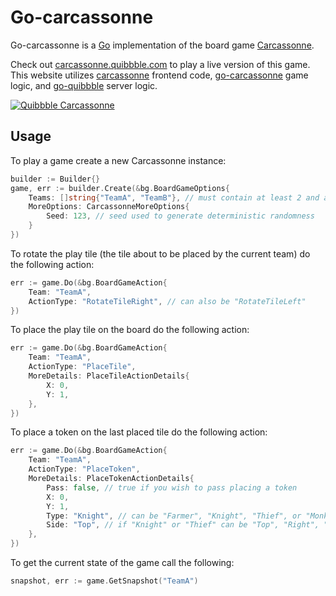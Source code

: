# Go-carcassonne

Go-carcassonne is a [Go](https://golang.org) implementation of the board game [Carcassonne](https://en.wikipedia.org/wiki/Carcassonne_(board_game)).

Check out [carcassonne.quibbble.com](https://carcassonne.quibbble.com) to play a live version of this game. This website utilizes [carcassonne](https://github.com/quibbble/carcassonne) frontend code, [go-carcassonne](https://github.com/quibbble/go-carcassonne) game logic, and [go-quibbble](https://github.com/quibbble/go-quibbble) server logic.

[![Quibbble Carcassonne](https://raw.githubusercontent.com/quibbble/carcassonne/main/screenshot.png)](https://carcassonne.quibbble.com)
## Usage

To play a game create a new Carcassonne instance:
```go
builder := Builder{}
game, err := builder.Create(&bg.BoardGameOptions{
    Teams: []string{"TeamA", "TeamB"}, // must contain at least 2 and at most 5 teams
    MoreOptions: CarcassonneMoreOptions{
        Seed: 123, // seed used to generate deterministic randomness
    }
})
```

To rotate the play tile (the tile about to be placed by the current team) do the following action:
```go
err := game.Do(&bg.BoardGameAction{
    Team: "TeamA",
    ActionType: "RotateTileRight", // can also be "RotateTileLeft"
})
```

To place the play tile on the board do the following action:
```go
err := game.Do(&bg.BoardGameAction{
    Team: "TeamA",
    ActionType: "PlaceTile",
    MoreDetails: PlaceTileActionDetails{
        X: 0,
        Y: 1,
    },
})
```

To place a token on the last placed tile do the following action:
```go
err := game.Do(&bg.BoardGameAction{
    Team: "TeamA",
    ActionType: "PlaceToken",
    MoreDetails: PlaceTokenActionDetails{
        Pass: false, // true if you wish to pass placing a token
        X: 0,
        Y: 1,
        Type: "Knight", // can be "Farmer", "Knight", "Thief", or "Monk"
        Side: "Top", // if "Knight" or "Thief" can be "Top", "Right", "Bottom", "Left"; if "Farmer" can be "TopA", "TopB", "RightA", ...; if "Monk" then ""
    },
})
```

To get the current state of the game call the following:
```go
snapshot, err := game.GetSnapshot("TeamA")
```
